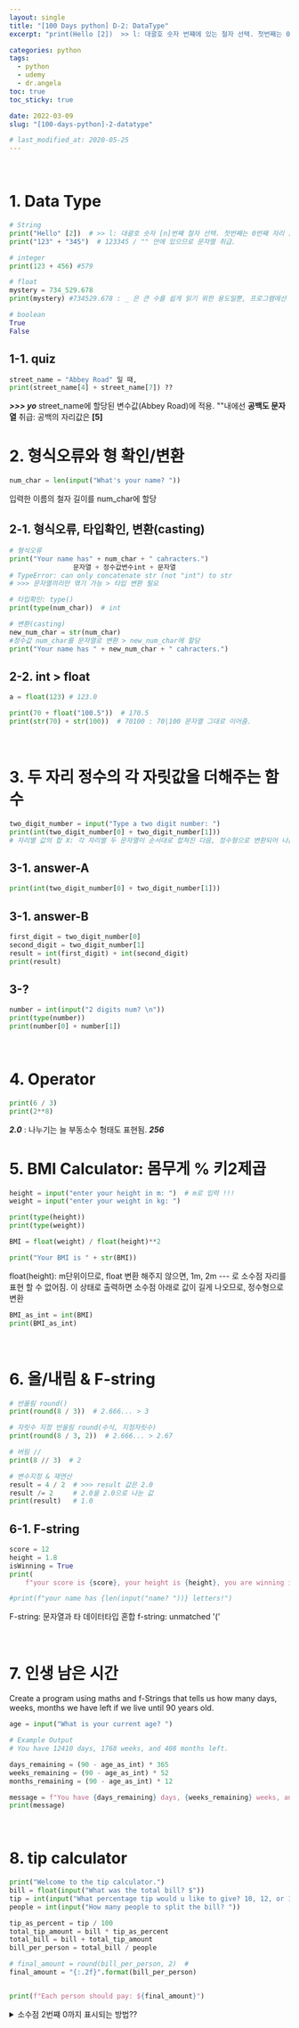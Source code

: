```yaml
---
layout: single
title: "[100 Days python] D-2: DataType"
excerpt: "print(Hello [2])  >> l: 대괄호 숫자 번쨰에 있는 철자 선택. 첫번째는 0번째 자리 [0] >> H"

categories: python
tags:
  - python
  - udemy
  - dr.angela
toc: true
toc_sticky: true

date: 2022-03-09
slug: "[100-days-python]-2-datatype"

# last_modified_at: 2020-05-25
---
```


<br>

# 1. Data Type
```python
# String
print("Hello" [2])  # >> l: 대괄호 숫자 [n]번째 철자 선택. 첫번째는 0번째 자리 [0] >> H
print("123" + "345")  # 123345 / "" 안에 있으므로 문자열 취급.

# integer
print(123 + 456) #579

# float
mystery = 734_529.678
print(mystery) #734529.678 : _ 은 큰 수를 쉽게 읽기 위한 용도일뿐, 프로그램에선 무시함.

# boolean
True
False
```

## 1-1. quiz
```python
street_name = "Abbey Road" 일 때,
print(street_name[4] + street_name[7]) ??
```
***>>> yo*** 
street_name에 할당된 변수값(Abbey Road)에 적용. ""내에선 **공백도 문자열** 취급: 공백의 자리값은 **[5]**
<br>
# 2. 형식오류와 형 확인/변환

```python
num_char = len(input("What's your name? "))
```
입력한 이름의 철자 길이를 num_char에 할당

## 2-1. 형식오류, 타입확인, 변환(casting)

```python
# 형식오류
print("Your name has" + num_char + " cahracters.") 
                문자열 + 정수값변수int + 문자열
# TypeError: can only concatenate str (not "int") to str
# >>> 문자열끼리만 엮기 가능 > 타입 변환 필요

# 타입확인: type()
print(type(num_char))  # int

# 변환(casting)
new_num_char = str(num_char) 
#정수값 num_char를 문자열로 변환 > new_num_char에 할당
print("Your name has " + new_num_char + " cahracters.")
```

## 2-2. int > float
```python
a = float(123) # 123.0

print(70 + float("100.5"))  # 170.5
print(str(70) + str(100))  # 70100 : 70|100 문자열 그대로 이어줌.
```
<br>

# 3. 두 자리 정수의 각 자릿값을 더해주는 함수
```python
two_digit_number = input("Type a two digit number: ") 
print(int(two_digit_number[0] + two_digit_number[1]))
# 자리별 값의 합 X: 각 자리별 두 문자열이 순서대로 합쳐진 다음, 정수형으로 변환되어 나옴. 14) 5가 아닌 "1" + "4" > 14
```
## 3-1. answer-A
```python
print(int(two_digit_number[0] + two_digit_number[1]))
```
## 3-1. answer-B
```python
first_digit = two_digit_number[0]
second_digit = two_digit_number[1]
result = int(first_digit) + int(second_digit)
print(result)
```
## 3-?
```python
number = int(input("2 digits num? \n"))
print(type(number))
print(number[0] + number[1])
```
<br>

# 4. Operator
```python
print(6 / 3)  
print(2**8)
```
***2.0*** : 나누기는 늘 부동소수 형태도 표현됨.
***256***


# 5. BMI Calculator: 몸무게 % 키2제곱
```python
height = input("enter your height in m: ")  # m로 입력 !!!
weight = input("enter your weight in kg: ")
``` 

```python
print(type(height))
print(type(weight))

BMI = float(weight) / float(height)**2

print("Your BMI is " + str(BMI))
``` 
float(height): m단위이므로, float 변환 해주지 않으면, 1m, 2m --- 로 소수점 자리를 표현 할 수 없어짐.
이 상태로 출력하면 소수점 아래로 값이 길게 나오므로, 정수형으로 변환

```python
BMI_as_int = int(BMI)
print(BMI_as_int)
``` 
<br>

# 6. 올/내림 & F-string
```python
# 반올림 round()
print(round(8 / 3))  # 2.666... > 3

# 자릿수 지정 반올림 round(수식, 지정자릿수)
print(round(8 / 3, 2))  # 2.666... > 2.67

# 버림 //
print(8 // 3)  # 2

# 변수지정 & 재연산
result = 4 / 2  # >>> result 값은 2.0
result /= 2     # 2.0을 2.0으로 나눈 값
print(result)   # 1.0
``` 

## 6-1. F-string
```python
score = 12
height = 1.8
isWinning = True
print(
    f"your score is {score}, your height is {height}, you are winning is {isWinning}")

#print(f"your name has {len(input("name? "))} letters!")
``` 
F-string: 문자열과 타 데이터타입 혼합
f-string: unmatched '('

<br>

# 7. 인생 남은 시간
Create a program using maths and f-Strings that tells us how many days, weeks, months we have left if we live until 90 years old.
```python
age = input("What is your current age? ")

# Example Output
# You have 12410 days, 1768 weeks, and 408 months left.
``` 

```python
days_remaining = (90 - age_as_int) * 365
weeks_remaining = (90 - age_as_int) * 52
months_remaining = (90 - age_as_int) * 12

message = f"You have {days_remaining} days, {weeks_remaining} weeks, and {months_remaining} months left."
print(message)
``` 

<br>

# 8. tip calculator
```python
print("Welcome to the tip calculator.")
bill = float(input("What was the total bill? $"))
tip = int(input("What percentage tip would u like to give? 10, 12, or 15? "))
people = int(input("How many people to split the bill? "))

tip_as_percent = tip / 100
total_tip_amount = bill * tip_as_percent
total_bill = bill + total_tip_amount
bill_per_person = total_bill / people

# final_amount = round(bill_per_person, 2)  # 
final_amount = "{:.2f}".format(bill_per_person)


print(f"Each person should pay: ${final_amount}")
``` 

 <details>
<summary>소수점 2번쨰 0까지 표시되는 방법??</summary>
<div markdown="1">
:.2f 형식함수
먼저 { } 안에 :(콜론)을 넣어주고, .(점)을 찍은다음, 표시하고자 하는 자리수를 적고, float타입을 표시하는 f를 적습니다.<br>
>> {:.2f} <br>
그리고 이 중괄호 안에 들어가는 것이 무엇을 표시하는 것인지 밝혀주기 위해서
format함수를 쓰고 그 다음에 변수를 적어줍니다. <br>
>> {:.2f}.format(height)
</div>
</details> 


<!-- 
<br>

# 
```python

``` 

 <details>
<summary> title </summary>
<div markdown="1">

</div>
</details> 
-->